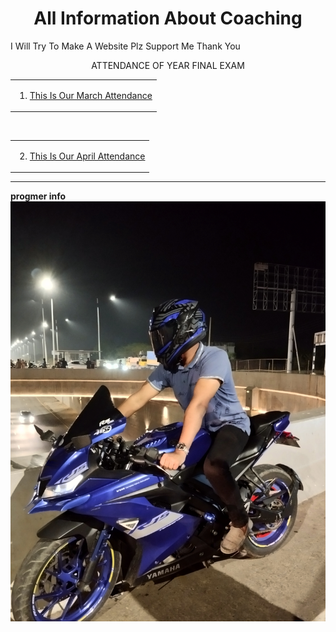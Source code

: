 <html>
  <body>
    <center><p><h1>All Information About Coaching</h1></p></center>
    <p>I Will Try To Make A Website Plz Support Me Thank You</p>
    <center><p>ATTENDANCE OF YEAR FINAL EXAM
      <table>
        <tr>
          <td>
         <ol type="1">
           <li><a href="march.html"> This Is Our March Attendance </a></li>
         </ol>
         </td>
        </tr>
      </table>
    <br>
    <table>
        <tr>
          <td >
            <ol type="1" start="2">
              <li><a href="april.html"> This Is Our April Attendance </a></li>
            </ol>
          </td>
        </tr>
      </table>
    
  </p>
  </center>
  </body>
</html>
<hr>
<html>
    <b>progmer info</b>
     <center> <img src="Picsart_24-10-29_01-18-51-622.jpg"></center>
</html>
